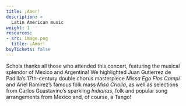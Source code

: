 ```yaml
---
title: ¡Amor!
description: >
  Latin American music
weight: 1
resources:
- src: image.png
  title: ¡Amor!
buyTickets: false
---
```


Schola thanks all those who attended this concert, featuring the musical splendor of Mexico and Argentina!
We highlighted Juan Gutierrez de Padilla&rsquo;s 17th-century double chorus masterpiece
_Missa Ego Flos Campi_ and Ariel Ramirez&rsquo;s famous folk mass
_Misa Criolla_, as well as selections from Carlos Guastavino&rsquo;s
sparkling _Indianas_, folk and popular song arrangements from Mexico and, of course, a Tango!
